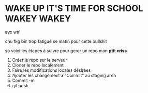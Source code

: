 # WAKE UP IT'S TIME FOR SCHOOL WAKEY WAKEY
ayo wtf

chu fkg bin trop fatigué se matin pour cette bullshit

so voici les étapes à suivre pour gerer un repo mon **ptit criss**

1. Créer le repo sur le serveur
1. Cloner le repo localement
1. Faire les modifications locales désirées
1. Ajouter les changement à "Commit" au staging area
1. Commit -m
1. git push
